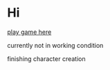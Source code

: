 # Hi
[play game here](http://sneakyleif.com:8080/testproject200/Client/)

currently not in working condition

finishing character creation
